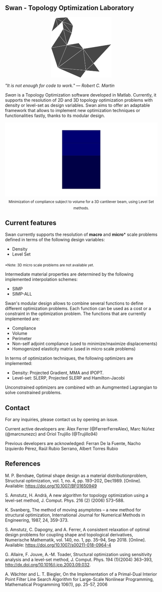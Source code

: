 ## Swan - Topology Optimization Laboratory ##

<p align="center">
  <img src="https://github.com/SwanLab/Utilities/blob/master/swan_logo_test2.png" alt="drawing" width="200"/>
</p>

*"It is not enough for code to work."
― Robert C. Martin*

_Swan_ is a Topology Optimization software developed in Matlab. Currently, it supports the resolution of 2D and 3D topology optimization problems with density or level-set as design variables.
Swan aims to offer an adaptable framework that allows to implement new optimization techniques or functionalities fastly, thanks to its modular design.  



<p align="center">
  <img src="https://github.com/SwanLab/Examples/blob/master/Videos/Video_ImpCantileverHexahedra_Case_1_1_1_32.gif" alt="Solution" style="width: 600px;"/>
  <sub>Minimization of compliance subject to volume for a 3D cantilever beam, using Level Set methods.</sub>
</p>



## Current features ##
Swan currently supports the resolution of **macro** and **micro**\* scale problems  defined in terms of the following design variables:
- Density
- Level Set

<sub>*Note: 3D micro scale problems are not available yet. </sub>

Intermediate material properties are determined by the following implemented interpolation schemes:
- SIMP
- SIMP-ALL



Swan's modular design allows to combine several functions to define different optimization problems. Each function can be used as a cost or a constraint in the optimization problem.  The functions that are currently implemented are:
- Compliance
- Volume
- Perimeter
- Non-self adjoint compliance (used to minimize/maximize displacements)
- Homogenized elasticity matrix (used in micro scale problems)

In terms of optimization techniques, the following optimizers are implemented:
 - Density: Projected Gradient, MMA and IPOPT. 
 - Level-set: SLERP, Projected SLERP and Hamilton-Jacobi
 
Unconstrained optimizers are combined with an Aumgmented Lagrangian to solve constrained problems. 


## Contact ##

For any inquiries, please contact us by opening an issue.

Current active developers are: Àlex Ferrer (@FerrerFerreAlex), Marc Núñez (@marcnunezc) and Oriol Trujillo (@Trujillo94)

Previous developers are acknowledged: Ferran De la Fuente, Nacho Izquierdo Pérez, Raül Rubio Serrano, Albert Torres Rubio

## References 

M.  P.  Bendsøe,  Optimal  shape  design  as  a  material  distributionproblem, Structural optimization,  vol.  1,  no.  4,  pp.  193–202,  Dec1989. [Online]. Available: https://doi.org/10.1007/BF01650949

S. Amstutz, H. Andrä, A new algorithm for topology optimization using a level-set method, J. Comput. Phys. 216 (2) (2006) 573–588.

K. Svanberg, The method of moving asymptotes – a new method for structural optimization, International Journal for Numerical Methods in Engineering, 1987, 24, 359-373.

S.  Amstutz,  C.  Dapogny,  and  A.  Ferrer,  A  consistent  relaxation of   optimal   design   problems   for   coupling   shape   and   topological derivatives, Numerische Mathematik, vol. 140, no. 1, pp. 35–94, Sep 2018. [Online]. Available: https://doi.org/10.1007/s00211-018-0964-4

G.  Allaire,  F.  Jouve,  A.-M.  Toader,  Structural  optimization  using  sensitivity  analysis  and  a  level-set  method,  J.  Comput.  Phys.  194  (1)(2004)  363–393,  http://dx.doi.org/10.1016/j.jcp.2003.09.032.

A. Wächter and L. T. Biegler, On the Implementation of a Primal-Dual Interior Point Filter Line Search Algorithm for Large-Scale Nonlinear Programming, Mathematical Programming 106(1), pp. 25-57, 2006
